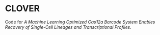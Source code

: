 # CLOVER

Code for _A Machine Learning Optimized Cas12a Barcode System Enables Recovery of Single-Cell Lineages and Transcriptional Profiles_.
